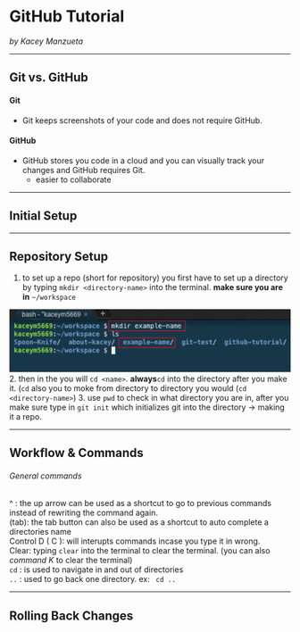 # GitHub Tutorial

_by Kacey Manzueta_

---
## Git vs. GitHub
#### Git 
* Git keeps screenshots of your code and does not require GitHub.  
#### GitHub
* GitHub stores you code in a cloud and you can visually track your changes and GitHub requires Git.
  * easier to collaborate 



---
## Initial Setup




---
## Repository Setup
1. to set up a repo (short for repository) you first have to set up a directory  
by typing  `mkdir <directory-name>` into the terminal. **make sure you are in**  `~/workspace`  

![](mkdir.png)  
2. then in the you will `cd <name>`. **always**`cd` into the directory after you make it. (`cd` also you to moke from directory to directory you would (`cd <directory-name>`)
3. use `pwd` to check in what directory you are in, after you make sure type in `git init` which initializes git into the directory -> making it a repo.

---
## Workflow & Commands
###### General commands 
^ : the up arrow can be used as a shortcut to go to previous commands instead of rewriting the command again.  
(tab): the tab button can also be used as a shortcut to auto complete a directories name  
Control D ( C ): will interupts commands incase you type it in wrong.  
Clear: typing `clear` into the terminal to clear the terminal. (you can also _command K_ to clear the terminal)   
`cd` : is used to navigate in and out of directories     
`..` : used to go back one directory. ex: ` cd ..`  






---
## Rolling Back Changes